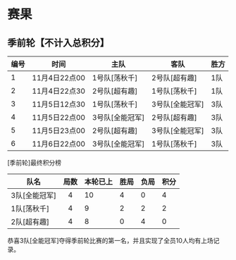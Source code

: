 # 赛果

## 季前轮【不计入总积分】


|编号 | 时间           | 主队  | 客队 | 胜方 |
| - |:-------------:| ----- | ----- | ----- |
| 1 | 11月4日22点00 | 1号队[荡秋千]  |2号队[超有趣]   |1队|
| 2 | 11月4日22点30 | 2号队[超有趣]  |1号队[荡秋千]   |1队|
| 3 | 11月5日12点30 | 1号队[荡秋千]  |3号队[全能冠军] |3队|
| 4 | 11月5日22点00 | 3号队[全能冠军]|2号队[超有趣]   |3队|
| 5 | 11月5日23点00 | 2号队[超有趣]  |3号队[全能冠军] |3队|
| 6 | 11月6日22点00 | 3号队[全能冠军]|1号队[荡秋千]   |3队|



[季前轮]最终积分榜

|队名 | 局数           | 本轮已上  | 胜局 | 负局 |  积分 |
| - |:-------------:| ----- | ----- | ----- | ----- |
| 3队[全能冠军] | 4 | 10  | 4  | 0 | 4 |
| 1队[荡秋千]   | 4 |  9  | 2  | 2 | 2 |
| 2队[超有趣]   | 4 |  8  | 0  | 4 | 0 |

恭喜3队[全能冠军]夺得季前轮比赛的第一名，并且实现了全员10人均有上场记录。
